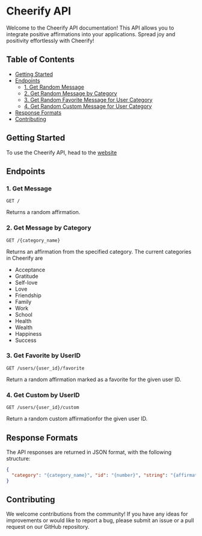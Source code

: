 # Cheerify API
Welcome to the Cheerify API documentation! This API allows you to integrate positive affirmations into your applications. Spread joy and positivity effortlessly with Cheerify!

## Table of Contents
- [Getting Started](#getting-started)
- [Endpoints](#endpoints)
  - [1. Get Random Message](#1-get-message)
  - [2. Get Random Message by Category](#2-get-message-by-category)
  - [3. Get Random Favorite Message for User Category](#3-get-favorite-by-UserID)
  - [4. Get Random Custom Message for User Category](#4-get-custom-by-UserID)
- [Response Formats](#response-formats)
- [Contributing](#contributing)
  
## Getting Started

To use the Cheerify API, head to the [website](http://karigroszewska.pythonanywhere.com/)

## Endpoints

### 1. Get Message
```
GET /
```
Returns a random affirmation.

### 2. Get Message by Category
```
GET /{category_name}
```
Returns an affirmation from the specified category. The current categories in Cheerify are
- Acceptance
- Gratitude
- Self-love
- Love
- Friendship
- Family
- Work
- School
- Health
- Wealth
- Happiness
- Success

### 3. Get Favorite by UserID
```
GET /users/{user_id}/favorite
```
Return a random affirmation marked as a favorite for the given user ID.

### 4. Get Custom by UserID
```
GET /users/{user_id}/custom
```
Return a random custom affirmationfor the given user ID.

## Response Formats
The API responses are returned in JSON format, with the following structure:
```json
{
  "category": "{category_name}", "id": "{number}", "string": "{affirmation}"
}
```

## Contributing
We welcome contributions from the community! If you have any ideas for improvements or would like to report a bug, please submit an issue or a pull request on our GitHub repository.
